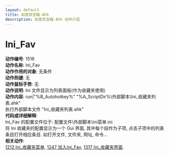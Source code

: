 ```yaml
---
layout: default
title: 如意百宝箱-Ahk
description: 如意百宝箱-Ahk 动作介绍
---
```

<link rel="stylesheet" href="../actions/css/atom-one-light.min.css">
<script src="../actions/js/highlight.min.js"></script>
<script>hljs.highlightAll();</script>

# [](#header-2) Ini_Fav
**动作编号**: 1516  
**动作名称**: Ini_Fav  
**动作作用的对象**: 无条件  
**动作热键**: 无  
**动作鼠标手势**: 无  
**动作说明**: Ini 文件显示为列表面板(作为收藏夹使用)  
**动作内容**: run|"%B_Autohotkey%" "%A_ScriptDir%\外部脚本\Ini_收藏夹列表.ahk"  
执行外部脚本文件 "Ini_收藏夹列表.ahk"  
**代码或详细解释**:  
Ini_Fav 的配置文件位于: 配置文件\外部脚本\ini菜单.ini  
将 Ini 收藏夹的配置显示为一个 Gui 界面, 其中每个段作为子项, 点击子项中的列表条目打开相应条目. 如打开文件, 文件夹, 网址, 命令...  
**相关动作**:  
[1212 Ini_收藏夹菜单](1212.md), [1247 加入Ini_Fav](1247.md), [1317 Ini_收藏夹界面](1317.md).  
